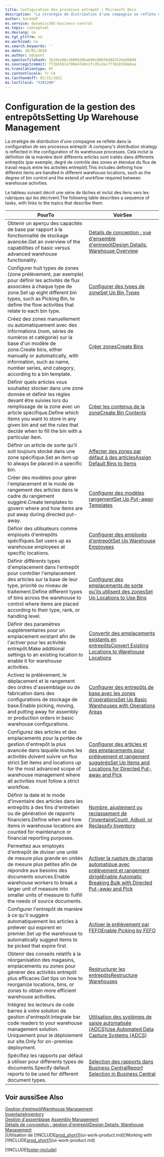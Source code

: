 ```yaml
---
title: Configuration des processus entrepôt | Microsoft Docs
description: "La stratégie de distribution d'une compagnie se reflète dans la configuration de ses processus entrepôt : Cela inclut la définition de la manière dont différents articles sont traités dans différents entrepôts (par exemple, degré de contrôle des zones et étendue du flux de travail requis entre les activités entrepôt)."
author: SorenGP
ms.service: dynamics365-business-central
ms.topic: conceptual
ms.devlang: na
ms.tgt_pltfrm: na
ms.workload: na
ms.search.keywords: ''
ms.date: 10/01/2020
ms.author: edupont
ms.openlocfilehash: 3b285e86c38005d9ba699c08b58d84252bdd6808
ms.sourcegitcommit: ff2b55b7e790447e0c1fcd5c2ec7f7610338ebaa
ms.translationtype: HT
ms.contentlocale: fr-CA
ms.lasthandoff: 02/15/2021
ms.locfileid: "5381200"
---
```

# <a name="setting-up-warehouse-management"></a><span data-ttu-id="9a3a0-104">Configuration de la gestion des entrepôts</span><span class="sxs-lookup"><span data-stu-id="9a3a0-104">Setting Up Warehouse Management</span></span>
<span data-ttu-id="9a3a0-105">La stratégie de distribution d'une compagnie se reflète dans la configuration de ses processus entrepôt :</span><span class="sxs-lookup"><span data-stu-id="9a3a0-105">A company's distribution strategy is reflected in the configuration of its warehouse processes.</span></span> <span data-ttu-id="9a3a0-106">Cela inclut la définition de la manière dont différents articles sont traités dans différents entrepôts (par exemple, degré de contrôle des zones et étendue du flux de travail requis entre les activités entrepôt).</span><span class="sxs-lookup"><span data-stu-id="9a3a0-106">This includes defining how different items are handled in different warehouse locations, such as the degree of bin control and the extend of workflow required between warehouse activities.</span></span>  

 <span data-ttu-id="9a3a0-107">Le tableau suivant décrit une série de tâches et inclut des liens vers les rubriques qui les décrivent.</span><span class="sxs-lookup"><span data-stu-id="9a3a0-107">The following table describes a sequence of tasks, with links to the topics that describe them.</span></span>   

|<span data-ttu-id="9a3a0-108">**Pour**</span><span class="sxs-lookup"><span data-stu-id="9a3a0-108">**To**</span></span>|<span data-ttu-id="9a3a0-109">**Voir**</span><span class="sxs-lookup"><span data-stu-id="9a3a0-109">**See**</span></span>|  
|------------|-------------|  
|<span data-ttu-id="9a3a0-110">Obtenir un aperçu des capacités de base par rapport à la fonctionnalité de stockage avancée.</span><span class="sxs-lookup"><span data-stu-id="9a3a0-110">Get an overview of the capabilities of basic versus advanced warehouse functionality.</span></span>|[<span data-ttu-id="9a3a0-111">Détails de conception : vue d'ensemble d'entrepôt</span><span class="sxs-lookup"><span data-stu-id="9a3a0-111">Design Details: Warehouse Overview</span></span>](design-details-warehouse-overview.md)|  
|<span data-ttu-id="9a3a0-112">Configurer huit types de zones (zone prélèvement, par exemple) pour définir les activités de flux associées à chaque type de zone.</span><span class="sxs-lookup"><span data-stu-id="9a3a0-112">Set up eight different bin types, such as Picking Bin, to define the flow activities that relate to each bin type.</span></span>|[<span data-ttu-id="9a3a0-113">Configurer des types de zone</span><span class="sxs-lookup"><span data-stu-id="9a3a0-113">Set Up Bin Types</span></span>](warehouse-how-to-set-up-bin-types.md)|  
|<span data-ttu-id="9a3a0-114">Créez des zones manuellement ou automatiquement avec des informations (nom, séries de numéros et catégorie) sur la base d'un modèle de zone.</span><span class="sxs-lookup"><span data-stu-id="9a3a0-114">Create bins, either manually or automatically, with information, such as name, number series, and category, according to a bin template.</span></span>|[<span data-ttu-id="9a3a0-115">Créer zones</span><span class="sxs-lookup"><span data-stu-id="9a3a0-115">Create Bins</span></span>](warehouse-how-to-create-individual-bins.md)|  
|<span data-ttu-id="9a3a0-116">Définir quels articles vous souhaitez stocker dans une zone donnée et définir les règles devant être suivies lors du remplissage de la zone avec un article spécifique.</span><span class="sxs-lookup"><span data-stu-id="9a3a0-116">Define which items you want to store in any given bin and set the rules that decide when to fill the bin with a particular item.</span></span>|[<span data-ttu-id="9a3a0-117">Créer les contenus de la zone</span><span class="sxs-lookup"><span data-stu-id="9a3a0-117">Create Bin Contents</span></span>](warehouse-how-to-set-up-bin-contents.md)|  
|<span data-ttu-id="9a3a0-118">Définir un article de sorte qu'il soit toujours stocké dans une zone spécifique.</span><span class="sxs-lookup"><span data-stu-id="9a3a0-118">Set an item up to always be placed in a specific bin.</span></span>|[<span data-ttu-id="9a3a0-119">Affecter des zones par défaut à des articles</span><span class="sxs-lookup"><span data-stu-id="9a3a0-119">Assign Default Bins to Items</span></span>](warehouse-how-to-assign-default-bins-to-items.md)|
|<span data-ttu-id="9a3a0-120">Créer des modèles pour gérer l'emplacement et le mode de rangement des articles dans le cadre du rangement suggéré.</span><span class="sxs-lookup"><span data-stu-id="9a3a0-120">Create templates to govern where and how items are put away during directed put-away.</span></span>|[<span data-ttu-id="9a3a0-121">Configurer des modèles rangement</span><span class="sxs-lookup"><span data-stu-id="9a3a0-121">Set Up Put-away Templates</span></span>](warehouse-how-to-set-up-put-away-templates.md)|
|<span data-ttu-id="9a3a0-122">Définir des utilisateurs comme employés d'entrepôts spécifiques.</span><span class="sxs-lookup"><span data-stu-id="9a3a0-122">Set users up as warehouse employees at specific locations.</span></span>|[<span data-ttu-id="9a3a0-123">Configurer des employés d'entrepôt</span><span class="sxs-lookup"><span data-stu-id="9a3a0-123">Set Up Warehouse Employees</span></span>](warehouse-how-to-set-up-warehouse-employees.md)|
|<span data-ttu-id="9a3a0-124">Définir différents types d'emplacement dans l'entrepôt pour contrôler l'emplacement des articles sur la base de leur type, priorité ou niveau de traitement.</span><span class="sxs-lookup"><span data-stu-id="9a3a0-124">Define different types of bins across the warehouse to control where items are placed according to their type, rank, or handling level.</span></span>|[<span data-ttu-id="9a3a0-125">Configurer des emplacements de sorte qu'ils utilisent des zones</span><span class="sxs-lookup"><span data-stu-id="9a3a0-125">Set Up Locations to Use Bins</span></span>](warehouse-how-to-set-up-locations-to-use-bins.md)|
|<span data-ttu-id="9a3a0-126">Définir des paramètres supplémentaires pour un emplacement existant afin de l'activer pour les activités entrepôt.</span><span class="sxs-lookup"><span data-stu-id="9a3a0-126">Make additional settings to an existing location to enable it for warehouse activities.</span></span>|[<span data-ttu-id="9a3a0-127">Convertir des emplacements existants en entrepôts</span><span class="sxs-lookup"><span data-stu-id="9a3a0-127">Convert Existing Locations to Warehouse Locations</span></span>](warehouse-how-to-convert-existing-locations-to-warehouse-locations.md)|
|<span data-ttu-id="9a3a0-128">Activez le prélèvement, le déplacement et le rangement des ordres d'assemblage ou de fabrication dans des configurations de stockage de base.</span><span class="sxs-lookup"><span data-stu-id="9a3a0-128">Enable picking, moving, and putting away for assembly or production orders in basic warehouse configurations.</span></span>|[<span data-ttu-id="9a3a0-129">Configurer des entrepôts de base avec les zones d'opérations</span><span class="sxs-lookup"><span data-stu-id="9a3a0-129">Set Up Basic Warehouses with Operations Areas</span></span>](warehouse-how-to-set-up-basic-warehouses-with-operations-areas.md)|  
|<span data-ttu-id="9a3a0-130">Configurez des articles et des emplacements pour la portée de gestion d'entrepôt la plus avancée dans laquelle toutes les activités doivent suivre un flux strict.</span><span class="sxs-lookup"><span data-stu-id="9a3a0-130">Set items and locations up for the most advanced scope of warehouse management where all activities must follow a strict workflow.</span></span>|[<span data-ttu-id="9a3a0-131">Configurer des articles et des emplacements pour prélèvement et rangement suggérés</span><span class="sxs-lookup"><span data-stu-id="9a3a0-131">Set Up Items and Locations for Directed Put-away and Pick</span></span>](warehouse-how-to-set-up-items-for-directed-put-away-and-pick.md)|  
|<span data-ttu-id="9a3a0-132">Définir la date et le mode d'inventaire des articles dans les entrepôts à des fins d'entretien ou de génération de rapports financiers.</span><span class="sxs-lookup"><span data-stu-id="9a3a0-132">Define when and how items in warehouse locations are counted for maintenance or financial reporting purposes.</span></span>|[<span data-ttu-id="9a3a0-133">Nombre, ajustement ou reclassement de l'inventaire</span><span class="sxs-lookup"><span data-stu-id="9a3a0-133">Count, Adjust, or Reclassify Inventory</span></span>](inventory-how-count-adjust-reclassify.md)|
|<span data-ttu-id="9a3a0-134">Permettez aux employés d'entrepôt de diviser une unité de mesure plus grande en unités de mesure plus petites afin de répondre aux besoins des documents sources.</span><span class="sxs-lookup"><span data-stu-id="9a3a0-134">Enable warehouse workers to break a larger unit of measure into smaller units of measure to fulfill the needs of source documents.</span></span>|[<span data-ttu-id="9a3a0-135">Activer la rupture de charge automatique avec prélèvement et rangement dirigé</span><span class="sxs-lookup"><span data-stu-id="9a3a0-135">Enable Automatic Breaking Bulk with Directed Put-away and Pick</span></span>](warehouse-enable-automatic-breaking-bulk-with-directed-put-away-and-pick.md)|  
|<span data-ttu-id="9a3a0-136">Configurer l'entrepôt de manière à ce qu'il suggère automatiquement les articles à prélever qui expirent en premier.</span><span class="sxs-lookup"><span data-stu-id="9a3a0-136">Set up the warehouse to automatically suggest items to be picked that expire first.</span></span>|[<span data-ttu-id="9a3a0-137">Activer le prélèvement par FEFO</span><span class="sxs-lookup"><span data-stu-id="9a3a0-137">Enable Picking by FEFO</span></span>](warehouse-picking-by-fefo.md)|
|<span data-ttu-id="9a3a0-138">Obtenir des conseils relatifs à la réorganisation des magasins, emplacements ou zones pour générer des activités entrepôt plus efficaces.</span><span class="sxs-lookup"><span data-stu-id="9a3a0-138">Get tips on how to reorganize locations, bins, or zones to obtain more efficient warehouse activities.</span></span>|[<span data-ttu-id="9a3a0-139">Restructurer les entrepôts</span><span class="sxs-lookup"><span data-stu-id="9a3a0-139">Restructure Warehouses</span></span>](warehouse-how-to-restructure-warehouses.md)|
|<span data-ttu-id="9a3a0-140">Intégrez les lecteurs de code barres à votre solution de gestion d'entrepôt.</span><span class="sxs-lookup"><span data-stu-id="9a3a0-140">Integrate bar code readers to your warehouse management solution.</span></span> <span data-ttu-id="9a3a0-141">Uniquement pour le déploiement sur site.</span><span class="sxs-lookup"><span data-stu-id="9a3a0-141">Only for on-premise deployment.</span></span>|[<span data-ttu-id="9a3a0-142">Utilisation des systèmes de saisie automatisée (ADCS)</span><span class="sxs-lookup"><span data-stu-id="9a3a0-142">Use Automated Data Capture Systems (ADCS)</span></span>](warehouse-use-automated-data-capture-systems-adcs.md)|
|<span data-ttu-id="9a3a0-143">Spécifiez les rapports par défaut à utiliser pour différents types de documents.</span><span class="sxs-lookup"><span data-stu-id="9a3a0-143">Specify default reports to be used for different document types.</span></span>|[<span data-ttu-id="9a3a0-144">Sélection des rapports dans Business Central</span><span class="sxs-lookup"><span data-stu-id="9a3a0-144">Report Selection in Business Central</span></span>](across-report-selections.md)|

## <a name="see-also"></a><span data-ttu-id="9a3a0-145">Voir aussi</span><span class="sxs-lookup"><span data-stu-id="9a3a0-145">See Also</span></span>  
[<span data-ttu-id="9a3a0-146">Gestion d’entrepôt</span><span class="sxs-lookup"><span data-stu-id="9a3a0-146">Warehouse Management</span></span>](warehouse-manage-warehouse.md)  
[<span data-ttu-id="9a3a0-147">Inventaire</span><span class="sxs-lookup"><span data-stu-id="9a3a0-147">Inventory</span></span>](inventory-manage-inventory.md)  
<span data-ttu-id="9a3a0-148">[Gestion d'assemblage](assembly-assemble-items.md)  </span><span class="sxs-lookup"><span data-stu-id="9a3a0-148">[Assembly Management](assembly-assemble-items.md)  </span></span>  
[<span data-ttu-id="9a3a0-149">Détails de conception : gestion d'entrepôt</span><span class="sxs-lookup"><span data-stu-id="9a3a0-149">Design Details: Warehouse Management</span></span>](design-details-warehouse-management.md)  
<span data-ttu-id="9a3a0-150">[Utilisation de [!INCLUDE[prod_short](includes/prod_short.md)]](ui-work-product.md)</span><span class="sxs-lookup"><span data-stu-id="9a3a0-150">[Working with [!INCLUDE[prod_short](includes/prod_short.md)]](ui-work-product.md)</span></span>


[!INCLUDE[footer-include](includes/footer-banner.md)]